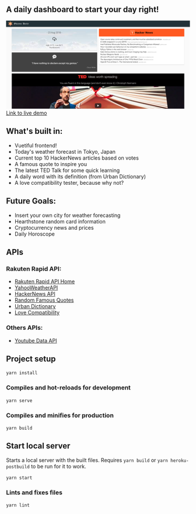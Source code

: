 <p align="center">
  <h2>A daily dashboard to start your day right!</h2>  
  <img alt="preview" title="preview" src="public/img/header.png">
  <a href="https://ohayou-daily.herokuapp.com/">Link to live demo</a>
</p>
  
## What's built in:
- Vuetiful frontend!
- Today's weather forecast in Tokyo, Japan
- Current top 10 HackerNews articles based on votes
- A famous quote to inspire you
- The latest TED Talk for some quick learning
- A daily word with its definition (from Urban Dictionary)
- A love compatibility tester, because why not?

## Future Goals:
- Insert your own city for weather forecasting
- Hearthstone random card information
- Cryptocurrency news and prices
- Daily Horoscope

## APIs
### Rakuten Rapid API:
- [Rakuten Rapid API Home](https://english.api.rakuten.net/)
- [YahooWeatherAPI](https://english.api.rakuten.net/dimashirokov/api/YahooWeatherAPI)
- [HackerNews API](https://english.api.rakuten.net/dimashirokov/api/HackerNews)
- [Random Famous Quotes](https://english.api.rakuten.net/andruxnet/api/Random%20Famous%20Quotes)
- [Urban Dictionary](https://api.rakuten.net/community/api/Urban%20Dictionary)
- [Love Compatibility](https://api.rakuten.net/ajith/api/Love%20Calculator)

### Others APIs:
- [Youtube Data API](https://developers.google.com/youtube/v3/)

## Project setup
```
yarn install
```

### Compiles and hot-reloads for development
```
yarn serve
```

### Compiles and minifies for production
```
yarn build
```

## Start local server
Starts a local server with the built files. Requires `yarn build` or `yarn heroku-postbuild` to be run for it to work.
```
yarn start
```

### Lints and fixes files
```
yarn lint
```
